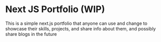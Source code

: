 # Next JS Portfolio (WIP)

This is a simple next.js portfolio that anyone can use and change to showcase their skills, projects, and share info about them,
and possibly share blogs in the future
